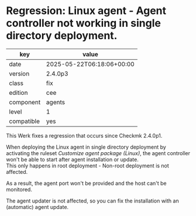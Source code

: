 [//]: # (werk v2)
# Regression: Linux agent - Agent controller not working in single directory deployment.

key        | value
---------- | ---
date       | 2025-05-22T06:18:06+00:00
version    | 2.4.0p3
class      | fix
edition    | cee
component  | agents
level      | 1
compatible | yes

This Werk fixes a regression that occurs since Checkmk 2.4.0p1.

When deploying the Linux agent in single directory deployment by activating the ruleset
_Customize agent package (Linux)_, the agent controller won't be able to start after
agent installation or update.<br>
This only happens in root deployment - Non-root deployment is not affected.

As a result, the agent port won't be provided and the host can't be monitored.

The agent updater is not affected, so you can fix the installation with an (automatic)
agent update.
